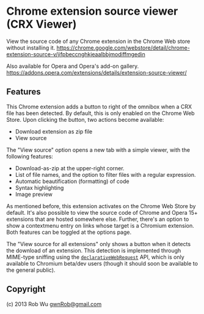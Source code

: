 # Chrome extension source viewer (CRX Viewer)

View the source code of any Chrome extension in the Chrome Web store without installing it.
https://chrome.google.com/webstore/detail/chrome-extension-source-v/jifpbeccnghkjeaalbbjmodiffmgedin

Also available for Opera and Opera's add-on gallery.
https://addons.opera.com/extensions/details/extension-source-viewer/


## Features

This Chrome extension adds a button to right of the omnibox when a CRX file has been detected.
By default, this is only enabled on the Chrome Web Store. Upon clicking the button, two actions
become available:

  - Download extension as zip file
  - View source

The "View source" option opens a new tab with a simple viewer, with the following features:

  - Download-as-zip at the upper-right corner.
  - List of file names, and the option to filter files with a regular expression.
  - Automatic beautification (formatting) of code
  - Syntax highlighting
  - Image preview

As mentioned before, this extension activates on the Chrome Web Store by default.
It's also possible to view the source code of Chrome and Opera 15+ extensions that are hosted
somewhere else. Further, there's an option to show a contextmenu entry on links whose target
is a Chromium extension. Both features can be toggled at the options page.

The "View source for all extensions" only shows a button when it detects the download of an
extension. This detection is implemented through MIME-type sniffing using the
[`declarativeWebRequest`](https://developer.chrome.com/extensions/declarativeWebRequest.html)
API, which is only available to Chromium beta/dev users (though it should soon be available to the
general public).

## Copyright
(c) 2013 Rob Wu <gwnRob@gmail.com>

